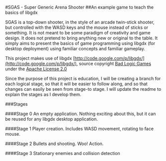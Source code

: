 #SGAS - Super Generic Arena Shooter
##An example game to teach the basics of libgdx

SGAS is a top-down shooter, in the style of an arcade twin-stick shooter, but controlled with the WASD keys and the mouse instead of sticks or something.  It is not meant to be some paradigm of creativity and game design. It does not pretend to bring anything new or original to the table.  It simply aims to present the basics of game programming using libgdx (for desktop deployment) using familiar concepts and familiar gameplay.

This project makes use of libgdx [http://code.google.com/p/libgdx/](http://code.google.com/p/libgdx/), source copyright [Bad Logic Games](http://www.badlogicgames.com/wordpress/) under the [Apache License 2.0](http://www.apache.org/licenses/LICENSE-2.0.html) 

Since the purpose of this project is education, I will be creating a branch for each logical stage, so that it will be easier to follow along, and so that changes can easily be seen from stage-to stage.  I will update the readme to explain the stages as I develop them.

###Stages

####Stage 0
An empty application.  Nothing exciting about this, but it can be reused for any libgdx desktop application.

####Stage 1
Player creation.  Includes WASD movement, rotating to face mouse.

####Stage 2
Bullets and shooting.  Woo! Action.

####Stage 3
Stationary enemies and collision detection